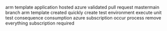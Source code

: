 arm template application hosted azure validated pull request mastermain branch arm template created quickly create test environment execute unit test consequence consumption azure subscription occur process remove everything subscription required
